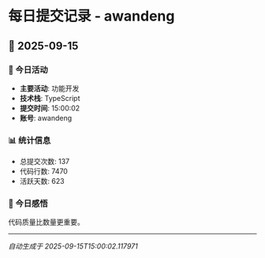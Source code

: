 # 每日提交记录 - awandeng

## 📅 2025-09-15

### 🎯 今日活动
- **主要活动**: 功能开发
- **技术栈**: TypeScript
- **提交时间**: 15:00:02
- **账号**: awandeng

### 📊 统计信息
- 总提交次数: 137
- 代码行数: 7470
- 活跃天数: 623

### 💭 今日感悟
代码质量比数量更重要。

---
*自动生成于 2025-09-15T15:00:02.117971*
